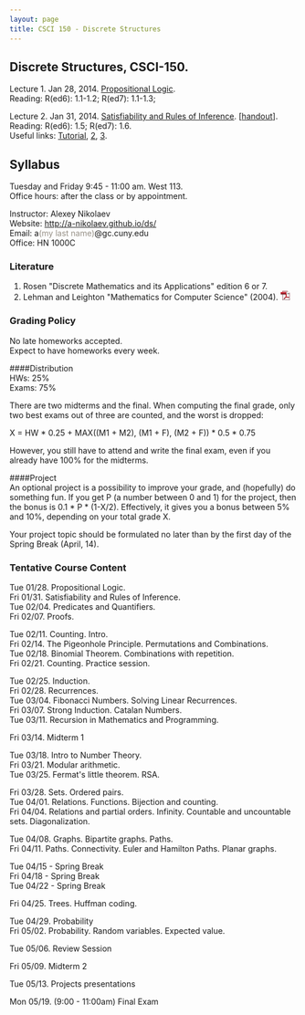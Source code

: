 ```yaml
---
layout: page
title: CSCI 150 - Discrete Structures
---
```


## Discrete Structures, CSCI-150.

Lecture 1. Jan 28, 2014. [Propositional Logic](/ds/docs/lec1.pdf).   
Reading: R(ed6): 1.1-1.2; R(ed7): 1.1-1.3;  

Lecture 2. Jan 31, 2014. [Satisfiability and Rules of Inference](/ds/docs/lec2.pdf). [[handout](/ds/docs/cc1.pdf)].  
Reading: R(ed6): 1.5; R(ed7): 1.6.  
Useful links:
[Tutorial](http://www.cs.colostate.edu/~cs122/tut_3.php),
[2](http://www.millersville.edu/~bikenaga/math-proof/rules-of-inference/rules-of-inference.html),
[3](http://cs.gmu.edu/~henryh/330/Trans-pdf/3.pdf).

<!--
Lecture 3. Sep 11, 2013. [Predicates and Quantifiers](/ds/docs/lec3.pdf).   
Reading: R(ed6): 1.3-1.4; R(ed7): 1.4-1.5.   
[HW2](/ds/docs/hw2.pdf). Due Wednesday, Sep 18.

Lecture 4. Sep 16, 2013. [Proofs](/ds/docs/lec4.pdf).  
Reading: LL: Chapter 1; R(ed6): 1.6-1.7; R(ed7): 1.7-1.8.

Lecture 5. Sep 18, 2013. [Counting](/ds/docs/lec5.pdf).  
Reading: R(ed6): 5.1; R(ed7): 6.1.  
[HW3](/ds/docs/hw3.pdf). Due Wednesday, Sep 25.

Lecture 6. Sep 23, 2013. [The Pigeonhole Principle. Permutations and Combinations. Binomial Theorem](/ds/docs/lec6.pdf).  
Reading: R(ed6): 5.2-5.3; R(ed7): 6.2-6.3.

Lecture 7. Sep 25, 2013. Binomial Theorem. Combinations with repetition.   
Reading: R(ed6): 5.4-5.5; R(ed7): 6.4-6.5.  
[HW4](/ds/docs/hw4.pdf). Due Wednesday, Oct 2. This one can be a little hard, but try to do your best. 
Teamwork is acceptable. Ask questions by email.

Lecture 8. Sep 30, 2013. Counting. Practice session. [[problem set (with answers)](/ds/docs/cc3-full.pdf)].  
Reading: R(ed6): 5.1-5.6; R(ed7): 6.1-6.6.   
We are going to solve more problems that involve counting.
If you send me your questions by Sunday, I will try to cover them in this class.
Feel free to suggest problems as well. 

Lecture 9. Oct 2, 2013. [Induction](/ds/docs/lec9.pdf).  
Reading: LL: Chapter 2; R(ed6): 4.1; R(ed7): 5.1.  
[HW5](/ds/docs/hw5.pdf). Due Wednesday, Oct 9.

Lecture 10. Oct 7, 2013. [Recurrences](/ds/docs/lec10.pdf).  
Reading: LL: Chapter 12; R(ed6): 4.4; R(ed7): 5.4.   
[Towers of Hanoi](http://www.mathsisfun.com/games/towerofhanoi.html)

Lecture 11. Oct 9, 2013. [Fibonacci Numbers. Solving Linear Recurrences](/ds/docs/lec11.pdf).   
Reading: LL: Chapter 13; R(ed6): 7.2; R(ed7): 8.2.  
[HW6](/ds/docs/hw6.pdf). Due Wednesday, Oct 16. WolframAlpha can be useful to check the correctness of your solutions,
[see an example](http://www.wolframalpha.com/input/?i=f%280%29+%3D+1%3B+f%281%29+%3D+-1%3B+f%28n%29+%3D+f%28n-2%29).

Lecture 12. Oct 15, 2013. [Strong Induction. Catalan Numbers](/ds/docs/lec12.pdf).  
Reading: LL: Chapter 3; R(ed6): 4.2; R(ed7): 5.2.  
["Catalan numbers"](http://mathcircle.berkeley.edu/BMC6/pdf0607/catalan.pdf) by Tom Davis.

Lecture 13. Oct 16, 2013. [Recursion in Mathematics and Programming](/ds/docs/lec13.pdf).  
Source code in [Julia](http://julialang.org/):   
[sum.jl](/ds/code/sum.jl),
[fact.jl](/ds/code/fact.jl),
[fib.jl](/ds/code/fib.jl),
[mset.jl](/ds/code/mset.jl),
[graph.jl](/ds/code/graph.jl),
[lsys.jl](/ds/code/lsys.jl),
[turtle.jl](/ds/code/turtle.jl).

Midterm. Oct 21, 2013. [Example](/ds/docs/midterm-example.pdf) ([answers](/ds/mxanswers.html)).

Lecture 14. Oct 23, 2013. [Intro to Number Theory](/ds/docs/lec14.pdf).  
Reading: 
[Lecture notes](http://www.cs.hunter.cuny.edu/~saad/courses/dm/notes/note7.pdf) by Prof. Saad Mneimneh;  
LL: Chapters 4 and 5; R(ed6): 3.4-3.5; R(ed7): 4.1-4.3.   
[HW7](/ds/docs/hw7.pdf). Due Wednesday, Oct 30.

Lecture 15. Oct 28, 2013. [Modular arithmetic](/ds/docs/lec15.pdf).  
Reading: the same.  
Source code of the [extended Euclid's algorithm](http://codepad.org/IOQsqHax) in C. Not sure if it's correct, I did not have time to test it thoroughly.

Lecture 16. Oct 28, 2013. [Fermat’s little theorem. RSA](/ds/docs/lec16.pdf).  
Reading: the same.   
[HW8](/ds/docs/hw8.pdf). Due Wednesday, Nov 6.

Lecture 17. Nov 4, 2013. [Sets. Ordered pairs](/ds/docs/lec17.pdf).  
Reading: R(ed6): 2.1-2.2; R(ed7): 2.1-2.2.  

Lecture 18. Nov 6, 2013. [Relations. Functions. Bijection and counting](/ds/docs/lec18.pdf).   
Reading: R(ed6): 2.3, 8.1; R(ed7): 2.3, 9.1; LL: Chapter 14.   
Also: [Bijections](http://yufeizhao.com/olympiad/bijections.pdf) by Yufei Zhao.   
[HW9](/ds/docs/hw9.pdf). <s>Due Wednesday, Nov 13.</s> Extended until Monday, Nov 18.

Lecture 19. Nov 11, 2013. [Infinity. Cardinality. Pairing function. Diagonalization argument](/ds/docs/lec19.pdf).   
Reading: R(ed6):n/a; R(ed7): 2.5.   
Also: [Counting and cardinality](http://www.millersville.edu/~bikenaga/math-proof/cardinality/cardinality.pdf) lecture notes by Bruce Ikenaga.

Lecture 20. Nov 13, 2013. [Computation with functions. Relations and partial orders](/ds/docs/lec20.pdf).   
Reading: LL: Chapter 9.  R(ed6): 8.1, 8.6; R(ed7): 9.1, 9.6.   
[HW10](/ds/docs/hw10.pdf). Due Wednesday, Nov 20.

Lecture 21. Nov 18, 2013. [Graphs. Bipartite graphs. Paths](/ds/docs/lec21.pdf).   
Reading: R(ed6): 9.1-9.3, 9.8; R(ed7): 10.1-10.3, 10.8; LL: Chapters 6, 7. 

Lecture 22. Nov 20, 2013. [Paths. Connectivity. Euler and Hamilton Paths. Planar graphs](/ds/docs/lec22.pdf).   
Reading: R(ed6): 9.4-9.7; R(ed7): 10.4-10.7; LL: Chapters 6, 7.    
No homework today.

Lecture 23. Nov 25, 2013. [Trees. Huffman coding](/ds/docs/lec23.pdf).   
Reading: R(ed6): 10.1-10.2; R(ed7): 11.1-11.2; LL: Chapters 6, 7.    
[HW11](/ds/docs/hw11.pdf). Due Wednesday, Dec 4. 

Lecture 24. Dec 2, 2013. Probability.   
No slides, only [supplementary notes](/ds/docs/cc4.pdf).   
Reading: R(ed6): 6.2 ; R(ed7): 7.2. LL: Chapters 18, 19.

Lecture 25. Dec 4, 2013. Probability. Random variables. Expected value.       
The notes for the previous lecture are updated.    
Reading: R(ed6): 6.2, 6.4 ; R(ed7): 7.2, 7.4. LL: Chapters 18-22.   
[HW12](/ds/docs/hw12.pdf). Due Wednesday, Dec 11. 

Review session. Dec 9, 2013. [[Problem Set](/ds/docs/cc5.pdf)]

Project presentation. Dec 11, 2013.   
[Information for the speakers](/ds/talks.html).   
[Presentation schadule](/ds/presentation.html).

Final Exam. Dec 23, 2013. 6:20 - 8:20 pm.   
You are allowed to bring a cheatsheet (standard paper size, you can write on both sides).
However, you will have to hand it in after the exam.


[Grades Statistics](/ds/docs/grades-stats.pdf) (HW1, HW2, HW3 only)  
[Midterm Statistics](/ds/docs/grades-midterm-stats.pdf)

[Possible Project Topics](/ds/topics.html)

### Joint Facebook group for all CSCI-150 sections
[![fb][fbimg]](https://www.facebook.com/groups/226900480808188/)
-->

## Syllabus

Tuesday and Friday 9:45 - 11:00 am. West 113.  
Office hours: after the class or by appointment.

Instructor: Alexey Nikolaev  
Website: <http://a-nikolaev.github.io/ds/>  
Email: a<span style="color:#969086;">(my last name)</span>@gc.cuny.edu  
Office: HN 1000C  

### Literature
1. Rosen "Discrete Mathematics and its Applications" edition 6 or 7.
2. Lehman and Leighton "Mathematics for Computer Science" (2004).
[![pdf][pdfimg]](/docs/mit-mathcs.pdf)

### Grading Policy
No late homeworks accepted.  
Expect to have homeworks every week.

####Distribution  
  HWs: 25%  
  Exams: 75%  

  There are two midterms and the final. When computing the final grade,
  only two best exams out of three are counted, and
  the worst is dropped:

  X = HW * 0.25 + MAX((M1 + M2), (M1 + F), (M2 + F)) * 0.5 * 0.75

  However, you still have to attend and write the final exam,
  even if you already have 100% for the midterms.

####Project    
  An optional project is a possibility to improve your grade, and 
  (hopefully) do something fun.
  If you get P (a number between 0 and 1) for the project, 
  then the bonus is 0.1 * P * (1-X/2).
  Effectively, it gives you a bonus between 5% and 10%, depending on your 
  total grade X. 

  Your project topic should be formulated no later than by the 
  first day of the Spring Break (April, 14).

### Tentative Course Content

Tue 01/28.
Propositional Logic.
<br />
Fri 01/31.
Satisfiability and Rules of Inference.
<br />
Tue 02/04.
Predicates and Quantifiers.
<br />
Fri 02/07.
Proofs.

Tue 02/11.
Counting. Intro.
<br />
Fri 02/14.
The Pigeonhole Principle. Permutations and Combinations. 
<br />
Tue 02/18.
Binomial Theorem. Combinations with repetition.
<br />
Fri 02/21.
Counting. Practice session. 
<br />

Tue 02/25.
Induction.
<br />
Fri 02/28.
Recurrences.
<br />
Tue 03/04.
Fibonacci Numbers. Solving Linear Recurrences.
<br />
Fri 03/07.
Strong Induction. Catalan Numbers.
<br />
Tue 03/11.
Recursion in Mathematics and Programming.

Fri 03/14.
Midterm 1

Tue 03/18.
Intro to Number Theory.
<br />
Fri 03/21.
Modular arithmetic.
<br />
Tue 03/25.
Fermat's little theorem. RSA.

Fri 03/28.
Sets. Ordered pairs.
<br />
Tue 04/01.
Relations. Functions. Bijection and counting.
<br />
Fri 04/04.
Relations and partial orders. 
Infinity. Countable and uncountable sets. Diagonalization.

Tue 04/08.
Graphs. Bipartite graphs. Paths.
<br />
Fri 04/11.
Paths. Connectivity. Euler and Hamilton Paths. Planar graphs.

Tue 04/15 - Spring Break
<br />
Fri 04/18 - Spring Break
<br />
Tue 04/22 - Spring Break

Fri 04/25.
Trees. Huffman coding.

Tue 04/29.
Probability
<br />
Fri 05/02.
Probability. Random variables. Expected value.

Tue 05/06. 
Review Session

Fri 05/09. 
Midterm 2

Tue 05/13. 
Projects presentations

Mon 05/19.
(9:00 - 11:00am) Final Exam

[pdfimg]: /img/pdf1.png
[fbimg]: /img/fb.png
